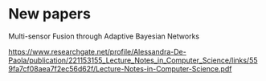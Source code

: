 # New papers

Multi-sensor Fusion through Adaptive Bayesian Networks

https://www.researchgate.net/profile/Alessandra-De-Paola/publication/221153155_Lecture_Notes_in_Computer_Science/links/559fa7cf08aea7f2ec56d62f/Lecture-Notes-in-Computer-Science.pdf
